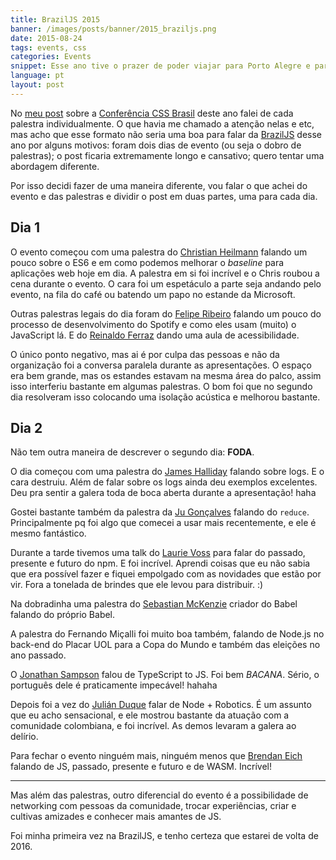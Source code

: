 ```yaml
---
title: BrazilJS 2015
banner: /images/posts/banner/2015_braziljs.png
date: 2015-08-24
tags: events, css
categories: Events
snippet: Esse ano tive o prazer de poder viajar para Porto Alegre e participar da maior conferência de JavaScript do universo e vou compartilhar minhas experiências com vocês.
language: pt
layout: post
---
```


No [meu post](/conferencia-css-brasil-2015/) sobre a [Conferência CSS Brasil](http://conferenciacssbrasil.com.br/) deste ano falei de cada palestra individualmente. O que havia me chamado a atenção nelas e etc, mas acho que esse formato não seria uma boa para falar da [BrazilJS](https://braziljs.org/) desse ano por alguns motivos: foram dois dias de evento (ou seja o dobro de palestras); o post ficaria extremamente longo e cansativo; quero tentar uma abordagem diferente.

Por isso decidi fazer de uma maneira diferente, vou falar o que achei do evento e das palestras e dividir o post em duas partes, uma para cada dia.

## Dia 1

O evento começou com uma palestra do [Christian Heilmann](https://twitter.com/codepo8) falando um pouco sobre o ES6 e em como podemos melhorar o _baseline_ para aplicações web hoje em dia. A palestra em si foi incrível e o Chris roubou a cena durante o evento. O cara foi um espetáculo a parte seja andando pelo evento, na fila do café ou batendo um papo no estande da Microsoft.

Outras palestras legais do dia foram do [Felipe Ribeiro](https://twitter.com/felipernb) falando um pouco do processo de desenvolvimento do Spotify e como eles usam (muito) o JavaScript lá. E do [Reinaldo Ferraz](https://twitter.com/reinaldoferraz) dando uma aula de acessibilidade.

O único ponto negativo, mas ai é por culpa das pessoas e não da organização foi a conversa paralela durante as apresentações. O espaço era bem grande, mas os estandes estavam na mesma área do palco, assim isso interferiu bastante em algumas palestras. O bom foi que no segundo dia resolveram isso colocando uma isolação acústica e melhorou bastante.

## Dia 2

Não tem outra maneira de descrever o segundo dia: **FODA**.

O dia começou com uma palestra do [James Halliday](https://twitter.com/substack) falando sobre logs. E o cara destruiu. Além de falar sobre os logs ainda deu exemplos excelentes. Deu pra sentir a galera toda de boca aberta durante a apresentação! haha

Gostei bastante também da palestra da [Ju Gonçalves](https://twitter.com/cyberglot) falando do `reduce`. Principalmente pq foi algo que comecei a usar mais recentemente, e ele é mesmo fantástico.

Durante a tarde tivemos uma talk do [Laurie Voss](https://twitter.com/seldo) para falar do passado, presente e futuro do npm. E foi incrível. Aprendi coisas que eu não sabia que era possível fazer e fiquei empolgado com as novidades que estão por vir. Fora a tonelada de brindes que ele levou para distribuir. :)

Na dobradinha uma palestra do [Sebastian McKenzie](https://twitter.com/sebmck) criador do Babel falando do próprio Babel.

A palestra do Fernando Miçalli foi muito boa também, falando de Node.js no back-end do Placar UOL para a Copa do Mundo e também das eleições no ano passado.

O [Jonathan Sampson](https://twitter.com/jonathansampson) falou de TypeScript to JS. Foi bem _BACANA_. Sério, o português dele é praticamente impecável! hahaha

Depois foi a vez do [Julián Duque](https://twitter.com/julian_duque) falar de Node + Robotics. É um assunto que eu acho sensacional, e ele mostrou bastante da atuação com a comunidade colombiana, e foi incrível. As demos levaram a galera ao delírio.

Para fechar o evento ninguém mais, ninguém menos que [Brendan Eich](https://twitter.com/BrendanEich) falando de JS, passado, presente e futuro e de WASM. Incrível!

---

Mas além das palestras, outro diferencial do evento é a possibilidade de networking com pessoas da comunidade, trocar experiências, criar e cultivas amizades e conhecer mais amantes de JS.

Foi minha primeira vez na BrazilJS, e tenho certeza que estarei de volta de 2016.
